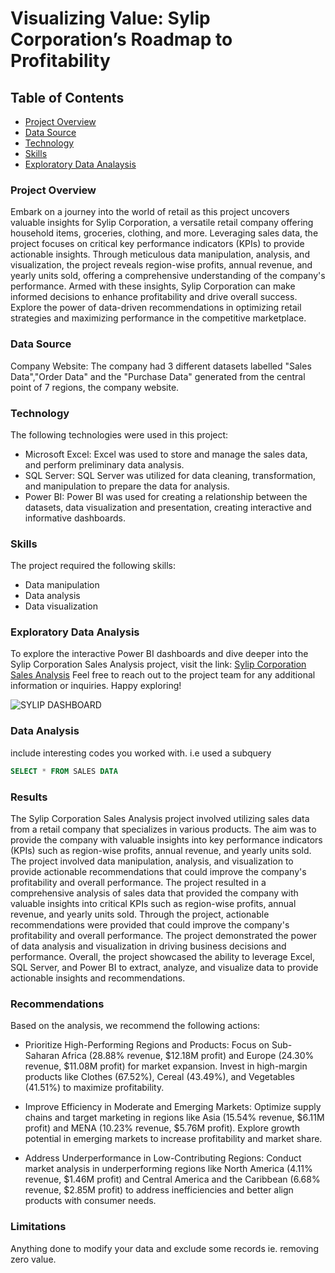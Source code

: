 # Visualizing Value: Sylip Corporation’s Roadmap to Profitability

## Table of Contents
- [Project Overview](#project-overview)
- [Data Source](data_source)
- [Technology](technology)
- [Skills](skills)
- [Exploratory Data Analaysis](exploratory-data-analysis)

### Project Overview

Embark on a journey into the world of retail as this project uncovers valuable insights for Sylip Corporation, a versatile retail company offering household items, groceries, clothing, and more. Leveraging sales data, the project focuses on critical key performance indicators (KPIs) to provide actionable insights. Through meticulous data manipulation, analysis, and visualization, the project reveals region-wise profits, annual revenue, and yearly units sold, offering a comprehensive understanding of the company's performance. Armed with these insights, Sylip Corporation can make informed decisions to enhance profitability and drive overall success. Explore the power of data-driven recommendations in optimizing retail strategies and maximizing performance in the competitive marketplace.

### Data Source

Company Website: The company had 3 different datasets labelled "Sales Data","Order Data" and the "Purchase Data" generated from the central point of 7 regions, the company website.

### Technology

The following technologies were used in this project:
- Microsoft Excel: Excel was used to store and manage the sales data, and perform preliminary data analysis.
- SQL Server: SQL Server was utilized for data cleaning, transformation, and manipulation to prepare the data for analysis.
- Power BI: Power BI was used for creating a relationship between the datasets, data visualization and presentation, creating interactive and informative dashboards.


### Skills
  
The project required the following skills:
- Data manipulation
- Data analysis
- Data visualization

### Exploratory Data Analysis

To explore the interactive Power BI dashboards and dive deeper into the Sylip Corporation Sales Analysis project, visit the link: [Sylip Corporation Sales Analysis](https://project.novypro.com/qG6C3h)
Feel free to reach out to the project team for any additional information or inquiries. Happy exploring!

![SYLIP DASHBOARD](https://github.com/user-attachments/assets/3491291c-ae6b-47c6-baeb-427e378320cd)



### Data Analysis

include interesting codes you worked with. i.e used a subquery

```sql
SELECT * FROM SALES DATA
```

### Results

The Sylip Corporation Sales Analysis project involved utilizing sales data from a retail company that specializes in various products. The aim was to provide the company with valuable insights into key performance indicators (KPIs) such as region-wise profits, annual revenue, and yearly units sold. The project involved data manipulation, analysis, and visualization to provide actionable recommendations that could improve the company's profitability and overall performance.
The project resulted in a comprehensive analysis of sales data that provided the company with valuable insights into critical KPIs such as region-wise profits, annual revenue, and yearly units sold. Through the project, actionable recommendations were provided that could improve the company's profitability and overall performance. The project demonstrated the power of data analysis and visualization in driving business decisions and performance. Overall, the project showcased the ability to leverage Excel, SQL Server, and Power BI to extract, analyze, and visualize data to provide actionable insights and recommendations.




### Recommendations

Based on the analysis, we recommend the following actions:
- Prioritize High-Performing Regions and Products: Focus on Sub-Saharan Africa (28.88% revenue, $12.18M profit) and Europe (24.30% revenue, $11.08M profit) for market expansion. Invest in high-margin products like Clothes (67.52%), Cereal (43.49%), and Vegetables (41.51%) to maximize profitability.

- Improve Efficiency in Moderate and Emerging Markets: Optimize supply chains and target marketing in regions like Asia (15.54% revenue, $6.11M profit) and MENA (10.23% revenue, $5.76M profit). Explore growth potential in emerging markets to increase profitability and market share.

- Address Underperformance in Low-Contributing Regions: Conduct market analysis in underperforming regions like North America (4.11% revenue, $1.46M profit) and Central America and the Caribbean (6.68% revenue, $2.85M profit) to address inefficiencies and better align products with consumer needs.



### Limitations

Anything done to modify your data and exclude some records ie. removing zero value.


